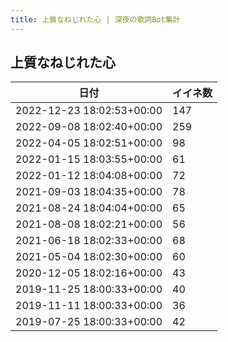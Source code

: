 ```yaml
---
title: 上質なねじれた心 | 深夜の歌詞Bot集計
---
```

## 上質なねじれた心

|日付|イイネ数|
|-|-|
|2022-12-23 18:02:53+00:00|147|
|2022-09-08 18:02:40+00:00|259|
|2022-04-05 18:02:51+00:00|98|
|2022-01-15 18:03:55+00:00|61|
|2022-01-12 18:04:08+00:00|72|
|2021-09-03 18:04:35+00:00|78|
|2021-08-24 18:04:04+00:00|65|
|2021-08-08 18:02:21+00:00|56|
|2021-06-18 18:02:33+00:00|68|
|2021-05-04 18:02:30+00:00|60|
|2020-12-05 18:02:16+00:00|43|
|2019-11-25 18:00:33+00:00|40|
|2019-11-11 18:00:33+00:00|36|
|2019-07-25 18:00:33+00:00|42|
